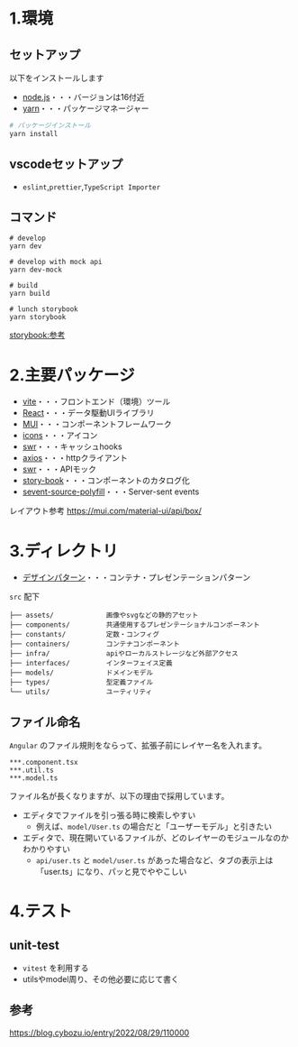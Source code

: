 # 1.環境
## セットアップ

以下をインストールします

* [node.js](https://nodejs.org/ja/)・・・バージョンは16付近
* [yarn](https://yarnpkg.com/)・・・パッケージマネージャー

```bash
# パッケージインストール
yarn install
```

## vscodeセットアップ

* `eslint`,`prettier`,`TypeScript Importer`

## コマンド

```
# develop
yarn dev

# develop with mock api
yarn dev-mock

# build
yarn build

# lunch storybook
yarn storybook
```
[storybook:参考](https://stackoverflow.com/questions/71765316/how-to-set-storybook-to-run-with-different-node-version)

# 2.主要パッケージ

* [vite](https://ja.vitejs.dev/)・・・フロントエンド（環境）ツール
* [React](https://ja.reactjs.org/)・・・データ駆動UIライブラリ
* [MUI](https://mui.com/)・・・コンポーネントフレームワーク
* [icons](https://mui.com/material-ui/material-icons/)・・・アイコン
* [swr](https://swr.vercel.app/ja)・・・キャッシュhooks
* [axios](https://axios-http.com/)・・・httpクライアント
* [swr](https://mswjs.io/)・・・APIモック
* [story-book](https://storybook.js.org/)・・・コンポーネントのカタログ化
* [sevent-source-polyfill](https://www.npmjs.com/package/event-source-polyfill)・・・Server-sent events

レイアウト参考
https://mui.com/material-ui/api/box/

# 3.ディレクトリ
* [デザインパターン](https://zenn.dev/morinokami/books/learning-patterns-1/viewer/presentational-container-pattern)・・・コンテナ・プレゼンテーションパターン

`src` 配下

```
├── assets/             画像やsvgなどの静的アセット
├── components/         共通使用するプレゼンテーショナルコンポーネント
├── constants/          定数・コンフィグ
├── containers/         コンテナコンポーネント
├── infra/              apiやローカルストレージなど外部アクセス
├── interfaces/         インターフェイス定義
├── models/             ドメインモデル
├── types/              型定義ファイル
└── utils/              ユーティリティ
```

## ファイル命名
`Angular` のファイル規則をならって、拡張子前にレイヤー名を入れます。

```
***.component.tsx
***.util.ts
***.model.ts
```

ファイル名が長くなりますが、以下の理由で採用しています。

* エディタでファイルを引っ張る時に検索しやすい
  * 例えば、`model/User.ts` の場合だと「ユーザーモデル」と引きたい
* エディタで、現在開いているファイルが、どのレイヤーのモジュールなのかわかりやすい
  * `api/user.ts` と `model/user.ts` があった場合など、タブの表示上は「user.ts」になり、パッと見でややこしい

# 4.テスト

## unit-test
* `vitest` を利用する
* utilsやmodel周り、その他必要に応じて書く
## 参考

https://blog.cybozu.io/entry/2022/08/29/110000
